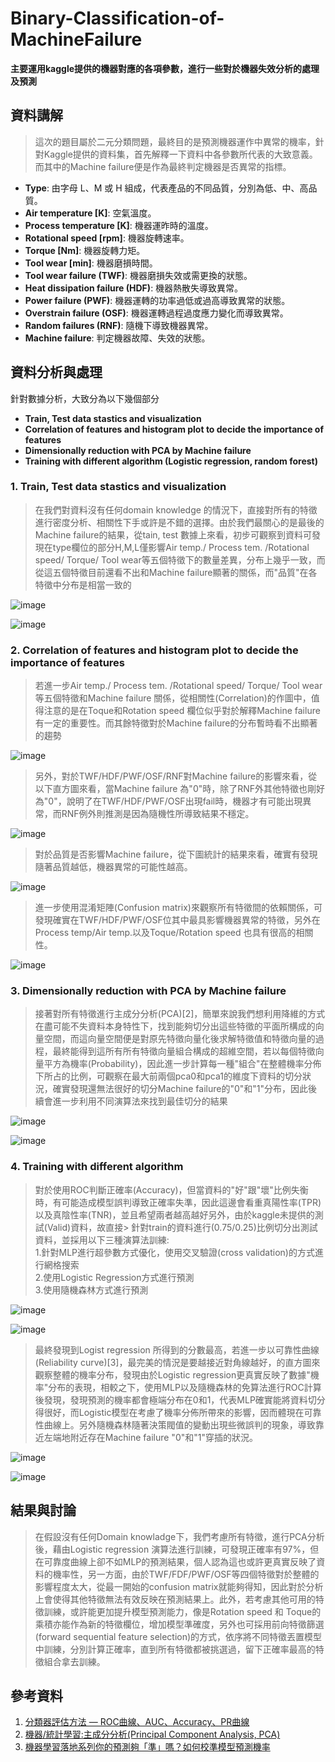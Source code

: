 ﻿# Binary-Classification-of-MachineFailure 
**主要運用kaggle提供的機器對應的各項參數，進行一些對於機器失效分析的處理及預測**

## **資料講解**
> 這次的題目屬於二元分類問題，最終目的是預測機器運作中異常的機率，針對Kaggle提供的資料集，首先解釋一下資料中各參數所代表的大致意義。而其中的Machine failure便是作為最終判定機器是否異常的指標。
- **Type**: 由字母 L、M 或 H 組成，代表產品的不同品質，分別為低、中、高品質。
- **Air temperature [K]**: 空氣溫度。
- **Process temperature [K]**: 機器運昨時的溫度。
- **Rotational speed [rpm]**: 機器旋轉速率。
- **Torque [Nm]**: 機器旋轉力矩。
- **Tool wear [min]**: 機器磨損時間。
- **Tool wear failure (TWF)**: 機器磨損失效或需更換的狀態。
- **Heat dissipation failure (HDF)**: 機器熱散失導致異常。
- **Power failure (PWF)**: 機器運轉的功率過低或過高導致異常的狀態。
- **Overstrain failure (OSF)**: 機器運轉過程過度應力變化而導致異常。
- **Random failures (RNF)**: 隨機下導致機器異常。
- **Machine failure**: 判定機器故障、失效的狀態。

## **資料分析與處理**
針對數據分析，大致分為以下幾個部分
- **Train, Test data stastics and visualization**
- **Correlation of features and histogram plot to decide the importance of features**
- **Dimensionally reduction with PCA by Machine failure** 
- **Training with different algorithm (Logistic regression, random forest)**
  
### 1. **Train, Test data stastics and visualization**
> 在我們對資料沒有任何domain knowledge 的情況下，直接對所有的特徵進行密度分析、相關性下手或許是不錯的選擇。由於我們最關心的是最後的Machine failure的結果，從tain, test 數據上來看，初步可觀察到資料可發現在type欄位的部分H,M,L僅影響Air temp./ Process tem. /Rotational speed/ Torque/ Tool wear等五個特徵下的數量差異，分布上幾乎一致，而從這五個特徵目前還看不出和Machine failure顯著的關係，而"品質"在各特徵中分布是相當一致的

![image](https://github.com/JunTingLu/Binary-Classification-of-MachineFailure/assets/135250298/32885aab-81a4-4a48-85ed-0d9ce5f8c72f)

![image](https://github.com/JunTingLu/Binary-Classification-of-MachineFailure/assets/135250298/abd1881e-9d12-46f4-a6d8-47d54e39a3a1)

### 2. **Correlation of features and histogram plot to decide the importance of features**
> 若進一步Air temp./ Process tem. /Rotational speed/ Torque/ Tool wear等五個特徵和Machine failure 關係，從相關性(Correlation)的作圖中，值得注意的是在Toque和Rotation speed 欄位似乎對於解釋Machine failure有一定的重要性。而其餘特徵對於Machine failure的分布暫時看不出顯著的趨勢

![image](https://github.com/JunTingLu/Binary-Classification-of-MachineFailure/assets/135250298/9548d76d-f625-4b3f-9128-ea4f65ad5d78)

>另外，對於TWF/HDF/PWF/OSF/RNF對Machine failure的影響來看，從以下直方圖來看，當Machine failure 為"0"時，除了RNF外其他特徵也剛好為"0"，說明了在TWF/HDF/PWF/OSF出現fail時，機器才有可能出現異常，而RNF例外則推測是因為隨機性所導致結果不穩定。

![image](https://github.com/JunTingLu/Binary-Classification-of-MachineFailure/assets/135250298/84d373a8-6f83-4617-ab49-af4fbbad510f)

>對於品質是否影響Machine failure，從下圖統計的結果來看，確實有發現隨著品質越低，機器異常的可能性越高。

![image](https://github.com/JunTingLu/Binary-Classification-of-MachineFailure/assets/135250298/b5a0d1a3-7110-45d0-a168-1cfd9d21e704)


>進一步使用混淆矩陣(Confusion matrix)來觀察所有特徵間的依賴關係，可發現確實在TWF/HDF/PWF/OSF位其中最具影響機器異常的特徵，另外在Process temp/Air temp.以及Toque/Rotation speed 也具有很高的相關性。

![image](https://github.com/JunTingLu/Binary-Classification-of-MachineFailure/assets/135250298/83050ca9-b041-42f6-a3b7-1ee3fae67166)

### 3. **Dimensionally reduction with PCA by Machine failure**
>接著對所有特徵進行主成分分析(PCA)[2]，簡單來說我們想利用降維的方式在盡可能不失資料本身特性下，找到能夠切分出這些特徵的平面所構成的向量空間，而這向量空間便是對原先特徵向量化後求解特徵值和特徵向量的過程，最終能得到這所有所有特徵向量組合構成的超維空間，若以每個特徵向量平方為機率(Probability)，因此進一步計算每一種"組合"在整體機率分佈下所占的比例，可觀察在最大前兩個pca0和pca1的維度下資料的切分狀況，確實發現還無法很好的切分Machine failure的"0"和"1"分布，因此後續會進一步利用不同演算法來找到最佳切分的結果

![image](https://github.com/JunTingLu/Binary-Classification-of-MachineFailure/assets/135250298/f30b7929-093b-423f-bb76-42ce6a51966f)

![image](https://github.com/JunTingLu/Binary-Classification-of-MachineFailure/assets/135250298/1358be46-6675-46eb-b6ab-ec9b62077560)


### 4. **Training with different algorithm**
>對於使用ROC判斷正確率(Accuracy)，但當資料的"好"跟"壞"比例失衡時，有可能造成模型誤判導致正確率失準，因此這邊會看重真陽性率(TPR)以及真陰性率(TNR)，並且希望兩者越高越好另外，由於kaggle未提供的測試(Valid)資料，故直接> 針對train的資料進行(0.75/0.25)比例切分出測試資料，並採用以下三種演算法訓練:<br>
> 1.針對MLP進行超參數方式優化，使用交叉驗證(cross validation)的方式進行網格搜索<br>
> 2.使用Logistic Regression方式進行預測<br>
> 3.使用隨機森林方式進行預測<br>

![image](https://github.com/JunTingLu/Binary-Classification-of-MachineFailure/assets/135250298/f1176b74-97bb-4d1b-874e-ac0442861194)

![image](https://github.com/JunTingLu/Binary-Classification-of-MachineFailure/assets/135250298/237c390d-dd95-4aeb-b7c4-ad728708450b)

>最終發現到Logist regression 所得到的分數最高，若進一步以可靠性曲線(Reliability curve)[3]，最完美的情況是要越接近對角線越好，的直方圖來觀察整體的機率分布，發現由於Logistic regression更真實反映了數據"機率"分布的表現，相較之下，使用MLP以及隨機森林的免算法進行ROC計算後發現，發現預測的機率都會極端分布在0和1，代表MLP確實能將資料切分得很好，而Logistic模型在考慮了機率分佈所帶來的影響，因而體現在可靠性曲線上。另外隨機森林隨著決策閥值的變動出現些微誤判的現象，導致靠近左端地附近存在Machine failure "0"和"1"穿插的狀況。

![image](https://github.com/JunTingLu/Binary-Classification-of-MachineFailure/assets/135250298/4ae9c4ab-5c06-464b-804b-12ffc999e887)


![image](https://github.com/JunTingLu/Binary-Classification-of-MachineFailure/assets/135250298/9c097715-699b-4d24-8a38-553ab72c2f59)


## **結果與討論**
> 在假設沒有任何Domain knowladge下，我們考慮所有特徵，進行PCA分析後，藉由Logistic regression 演算法進行訓練，可發現正確率有97%，但在可靠度曲線上卻不如MLP的預測結果，個人認為這也或許更真實反映了資料的機率性，另一方面，由於TWF/FDF/PWF/OSF等四個特徵對於整體的影響程度太大，從最一開始的confusion matrix就能夠得知，因此對於分析上會使得其他特徵無法有效反映在預測結果上。此外，若考慮其他可用的特徵訓練，或許能更加提升模型預測能力，像是Rotation speed 和 Toque的乘積亦能作為新的特徵欄位，增加模型準確度，另外也可採用前向特徵篩選(forward sequential feature selection)的方式，依序將不同特徵丟置模型中訓練，分別計算正確率，直到所有特徵都被挑選過，留下正確率最高的特徵組合拿去訓練。

## **參考資料**
1. [分類器評估方法 — ROC曲線、AUC、Accuracy、PR曲線](https://medium.com/marketingdatascience/%E5%88%86%E9%A1%9E%E5%99%A8%E8%A9%95%E4%BC%B0%E6%96%B9%E6%B3%95-roc%E6%9B%B2%E7%B7%9A-auc-accuracy-pr%E6%9B%B2%E7%B7%9A-d3a39977022c)
2. [機器/統計學習:主成分分析(Principal Component Analysis, PCA)](https://chih-sheng-huang821.medium.com/%E6%A9%9F%E5%99%A8-%E7%B5%B1%E8%A8%88%E5%AD%B8%E7%BF%92-%E4%B8%BB%E6%88%90%E5%88%86%E5%88%86%E6%9E%90-principle-component-analysis-pca-58229cd26e71)
3. [機器學習落地系列你的預測夠「準」嗎？如何校準模型預測機率](https://medium.com/@pclu79/%E6%A8%A1%E5%9E%8B%E8%BC%B8%E5%87%BA%E7%9A%84%E9%A0%90%E6%B8%AC%E6%A9%9F%E7%8E%87%E5%8F%AF%E9%9D%A0%E5%97%8E-%E5%A6%82%E4%BD%95%E6%A0%A1%E6%BA%96%E6%A8%A1%E5%9E%8B%E7%9A%84%E9%A0%90%E6%B8%AC%E6%A9%9F%E7%8E%87-%E6%A6%82%E5%BF%B5%E7%AF%87-ca3d40b15bdd)


